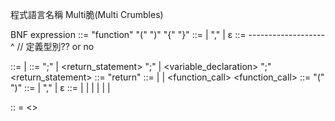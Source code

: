 程式語言名稱 Multi脆(Multi Crumbles) 


BNF expression 
<function> ::= "function" <identifier> "(" <parameters> ")" "{" <statements> "}"
<parameters> ::= <parameter> | <parameter> "," <parameters> | ε
<parameter> ::= <type> <identifier> 
-------------------^ // 定義型別?? or no  


<statements> ::= <statement> | <statement> <statements>
<statement> ::= <expression> ";" | <return_statement> ";" | <variable_declaration> ";"
<return_statement> ::= "return" <expression>
<expression> ::= <identifier> | <literal> | <function_call>
<function_call> ::= <identifier> "(" <arguments> ")"
<arguments> ::= <expression> | <expression> "," <arguments> | ε
<expression> ::= <bool> | <integer> | <flaot> | <string> | <char> |<table> | 



<identifier> :: = <>